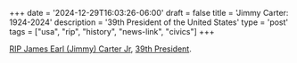 +++ 
date = '2024-12-29T16:03:26-06:00' 
draft = false 
title = 'Jimmy Carter: 1924-2024'
description = '39th President of the United States' 
type = 'post' 
tags = ["usa", "rip", "history", "news-link", "civics"] 
+++

[RIP James Earl (Jimmy) Carter Jr](https://www.nbcnews.com/politics/politics-news/former-president-jimmy-carter-dies-100-rcna42410), [39th President](https://en.m.wikipedia.org/wiki/Jimmy_Carter).